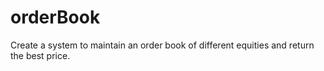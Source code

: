 # orderBook

Create a system to maintain an order book of different equities and return the best price.

